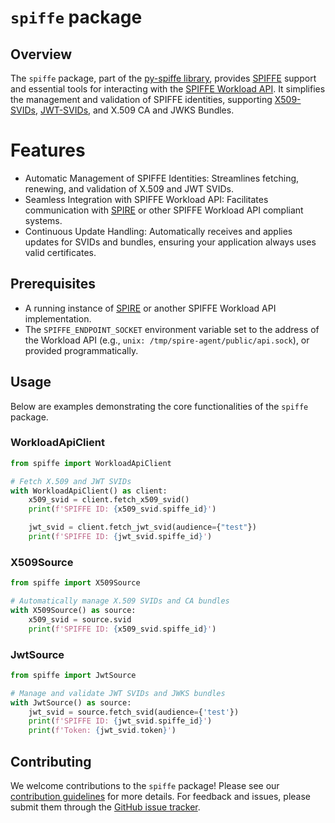 # `spiffe` package

## Overview

The `spiffe` package, part of the [py-spiffe library](https://github.com/HewlettPackard/py-spiffe),
provides [SPIFFE](https://spiffe.io) support and essential
tools for interacting with
the [SPIFFE Workload API](https://github.com/spiffe/spiffe/blob/main/standards/SPIFFE_Workload_API.md). It simplifies
the management and validation of SPIFFE identities,
supporting [X509-SVIDs](https://github.com/spiffe/spiffe/blob/main/standards/X509-SVID.md), [JWT-SVIDs](https://github.com/spiffe/spiffe/blob/main/standards/JWT-SVID.md),
and X.509 CA and JWKS Bundles.

# Features

- Automatic Management of SPIFFE Identities: Streamlines fetching, renewing, and validation of X.509 and JWT SVIDs.
- Seamless Integration with SPIFFE Workload API: Facilitates communication with [SPIRE](https://github.com/spiffe/spire)
  or other SPIFFE Workload API compliant systems.
- Continuous Update Handling: Automatically receives and applies updates for SVIDs and bundles, ensuring your
  application always uses valid certificates.

## Prerequisites

- A running instance of [SPIRE](https://github.com/spiffe/spire) or another SPIFFE Workload API implementation.
- The `SPIFFE_ENDPOINT_SOCKET` environment variable set to the address of the Workload API (e.g., `unix:
  /tmp/spire-agent/public/api.sock`), or provided programmatically.

## Usage

Below are examples demonstrating the core functionalities of the `spiffe` package.

### WorkloadApiClient

```python
from spiffe import WorkloadApiClient

# Fetch X.509 and JWT SVIDs
with WorkloadApiClient() as client:
    x509_svid = client.fetch_x509_svid()
    print(f'SPIFFE ID: {x509_svid.spiffe_id}')

    jwt_svid = client.fetch_jwt_svid(audience={"test"})
    print(f'SPIFFE ID: {jwt_svid.spiffe_id}')
```

### X509Source

```python
from spiffe import X509Source

# Automatically manage X.509 SVIDs and CA bundles
with X509Source() as source:
    x509_svid = source.svid
    print(f'SPIFFE ID: {x509_svid.spiffe_id}')
```

### JwtSource

```python
from spiffe import JwtSource

# Manage and validate JWT SVIDs and JWKS bundles
with JwtSource() as source:
    jwt_svid = source.fetch_svid(audience={'test'})
    print(f'SPIFFE ID: {jwt_svid.spiffe_id}')
    print(f'Token: {jwt_svid.token}')
```

## Contributing

We welcome contributions to the `spiffe` package! Please see
our [contribution guidelines](https://github.com/HewlettPackard/py-spiffe/blob/main/CONTRIBUTING.md) for more
details. For feedback and issues, please submit them through
the [GitHub issue tracker](https://github.com/HewlettPackard/py-spiffe/issues).
